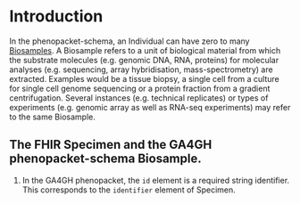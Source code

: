 # Introduction

In the phenopacket-schema, an Individual can have zero to many [Biosamples](https://phenopacket-schema.readthedocs.io/en/latest/biosample.html). A Biosample refers to a unit of biological material from which the substrate molecules (e.g. genomic DNA, RNA, proteins) for molecular analyses (e.g. sequencing, array hybridisation, mass-spectrometry) are extracted. Examples would be a tissue biopsy, a single cell from a culture for single cell genome sequencing or a protein fraction from a gradient centrifugation. Several instances (e.g. technical replicates) or types of experiments (e.g. genomic array as well as RNA-seq experiments) may refer to the same Biosample.

## The FHIR Specimen and the GA4GH phenopacket-schema Biosample.

1. In the GA4GH phenopacket, the ``id`` element is a required string identifier. This corresponds to the ``identifier`` element of Specimen.